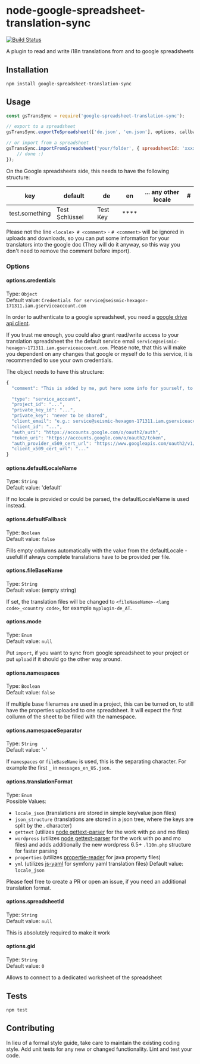 # node-google-spreadsheet-translation-sync

[![Build Status](https://travis-ci.org/Andreas-Schoenefeldt/node-google-spreadsheet-translation-sync.svg?branch=master)](https://travis-ci.org/Andreas-Schoenefeldt/node-google-spreadsheet-translation-sync)

A plugin to read and write i18n translations from and to google spreadsheets

## Installation

  `npm install google-spreadsheet-translation-sync`

## Usage

```js
const gsTransSync = require('google-spreadsheet-translation-sync');

// export to a spreadsheet
gsTransSync.exportToSpreadsheet(['de.json', 'en.json'], options, callback);

// or import from a spreadsheet
gsTransSync.importFromSpreadsheet('your/folder', { spreadsheetId: 'xxxxxxx'}, function () {
    // done :)
});
```

On the Google spreadsheets side, this needs to have the following structure:

|key|default|de|en|... any other locale|<locale> # <comment>|
|---|---|---|---|---|---|
|test.something|Test Schlüssel|Test Key|****||

Please not the line `<locale> # <comment>` - `# <comment>` will be ignored in uploads and downloads, so you can put some information for your translators into the google doc (They will do it anyway, so this way you don't need to remove the comment before import).
    
### Options   

#### options.credentials
Type: `Object`    
Default value: `Credentials for service@seismic-hexagon-171311.iam.gserviceaccount.com`

In order to authenticate to a google spreadsheet, you need a [google drive api client](https://console.developers.google.com).
 
If you trust me enough, you could also grant read/write access to your translation spreadsheet the the default service email `service@seismic-hexagon-171311.iam.gserviceaccount.com`. Please note, that this will make you dependent on any changes that google or myself do to this service, it is recommended to use your own credentials.

The object needs to have this structure: 

```javascript
{
  "comment": "This is added by me, put here some info for yourself, to remind you what this is actually about, if you like ;)",

  "type": "service_account",
  "project_id": "...",
  "private_key_id": "...",
  "private_key": "never to be shared",
  "client_email": "e.g.: service@seismic-hexagon-171311.iam.gserviceaccount.com",
  "client_id": "...",
  "auth_uri": "https://accounts.google.com/o/oauth2/auth",
  "token_uri": "https://accounts.google.com/o/oauth2/token",
  "auth_provider_x509_cert_url": "https://www.googleapis.com/oauth2/v1/certs",
  "client_x509_cert_url": "..."
}
```

#### options.defaultLocaleName
Type: `String`   
Default value: 'default'

If no locale is provided or could be parsed, the defaultLocaleName is used instead.

#### options.defaultFallback
Type: `Boolean`   
Default value: `false`

Fills empty collumns automatically with the value from the defaultLocale - usefull if always complete translations have to be provided per file.

#### options.fileBaseName
Type: `String`    
Default value: (empty string)    

If set, the translation files will be changed to `<fileNaseName>-<lang code>_<country code>`, for example `myplugin-de_AT`.

#### options.mode
Type: `Enum`    
Default value: `null`

Put `import`, if you want to sync from google spreadsheet to your project or put `upload` if it should go the other way around.

#### options.namespaces
Type: `Boolean`    
Default value: `false`

If multiple base filenames are used in a project, this can be turned on, to still have the properties uploaded to one spreadsheet. It will expect the first collumn of the sheet to be filled with the namespace. 

#### options.namespaceSeparator
Type: `String`    
Default value: '-'

If `namespaces` or `fileBaseName` is used, this is the separating character. For example the first `_` in `messages_en_US.json`.   

#### options.translationFormat
Type: `Enum`   
Possible Values: 
* `locale_json` (translations are stored in simple key/value json files)
* `json_structure` (translations are stored in a json tree, where the keys are split by the . character)
* `gettext` (utilizes [node gettext-parser](https://github.com/smhg/gettext-parser) for the work with po and mo files)
* `wordpress` (utilizes [node gettext-parser](https://github.com/smhg/gettext-parser) for the work with po and mo files) and adds additionally the new wordpress 6.5+ `.l10n.php` structure for faster parsing
* `properties` (utilizes [propertie-reader](https://github.com/steveukx/properties) for java property files)
* `yml` (utilizes [js-yaml](https://github.com/nodeca/js-yaml) for symfony yaml translation files)
Default value: `locale_json`

Please feel free to create a PR or open an issue, if you need an additional translation format.

#### options.spreadsheetId
Type: `String`   
Default value: `null`

This is absolutely required to make it work  

#### options.gid
Type: `String`   
Default value: `0`

Allows to connect to a dedicated worksheet of the spreadsheet

## Tests

  `npm test`

## Contributing

In lieu of a formal style guide, take care to maintain the existing coding style. Add unit tests for any new or changed functionality. Lint and test your code.
